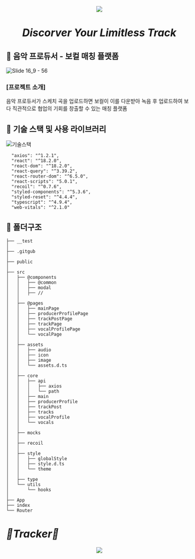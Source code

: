 <div align=center>
  <img src="https://user-images.githubusercontent.com/70846061/211734675-ab9fb60b-58c6-4c99-b658-5e51cb26cb43.png">

# _Discorver Your Limitless Track_
</div>

## 💜 음악 프로듀서 - 보컬 매칭 플랫폼

![Slide 16_9 - 56](https://user-images.githubusercontent.com/70846061/211738080-719a7470-af38-49fe-aea9-8db24f39eb53.png)

### [프로젝트 소개]

음악 프로듀서가 스케치 곡을 업로드하면 보컬이 이를 다운받아 녹음 후 업로드하여 보다 직관적으로 협업의 기회를 창출할 수 있는 매칭 플랫폼


## 💜 기술 스택 및 사용 라이브러리

![기술스택](https://user-images.githubusercontent.com/70846061/210489329-c03c1357-ce80-49cb-a2b6-32b800a3765a.png)

```
  "axios": "^1.2.1",
  "react": "^18.2.0",
  "react-dom": "^18.2.0",
  "react-query": "^3.39.2",
  "react-router-dom": "^6.5.0",
  "react-scripts": "5.0.1",
  "recoil": "^0.7.6",
  "styled-components": "^5.3.6",
  "styled-reset": "^4.4.4",
  "typescript": "^4.9.4",
  "web-vitals": "^2.1.0"
```

## 💜 폴더구조

```
├── __test
│
├── .gitgub
│
├── public
│
├── src
│   ├── @components
│   │   ├── @common
│   │   ├── modal
│   │   ├── //
│   │
│   ├── @pages
│   │   ├── mainPage
│   │   ├── producerProfilePage
│   │   ├── trackPostPage
│   │   ├── trackPage
│   │   ├── vocalProfilePage
│   │   └── vocalPage
│   │
│   ├── assets
│   │   ├── audio
│   │   ├── icon
│   │   ├── image
│   │   └── assets.d.ts
│   │
│   ├── core
│   │   ├── api
│   │   │   ├── axios
│   │   │   └── path
│   │   ├── main
│   │   ├── producerProfile
│   │   ├── trackPost
│   │   ├── tracks
│   │   ├── vocalProfile
│   │   └── vocals
│   │
│   ├── mocks
│   │
│   ├── recoil
│   │
│   ├── style
│   │   ├── globalStyle
│   │   ├── style.d.ts
│   │   └── theme
│   │
│   ├── type
│   └── utils
│       └── hooks
│
├── App
├── index
└── Router

```

# _💜Tracker💚_
<div align=center>
  <img src="https://user-images.githubusercontent.com/70846061/210478421-3dd3d11d-471e-412a-b64e-802b5aa3ff92.jpeg">
</div>
